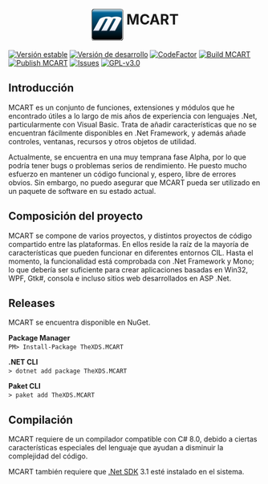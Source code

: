 <div align="center">
<h1>
<img src="https://raw.githubusercontent.com/TheXDS/MCART/master/Art/MCART.png" alt="MCART" align="middle" heigth="64px" width="64px">
MCART
</h1>
</div>

[![Versión estable](https://buildstats.info/nuget/TheXDS.MCART)](https://www.nuget.org/packages/TheXDS.MCART/)
[![Versión de desarrollo](https://buildstats.info/nuget/TheXDS.MCART?includePreReleases=true)](https://www.nuget.org/packages/TheXDS.MCART/)
[![CodeFactor](https://www.codefactor.io/repository/github/thexds/mcart/badge)](https://www.codefactor.io/repository/github/thexds/mcart)
[![Build MCART](https://github.com/TheXDS/MCART/actions/workflows/build.yml/badge.svg)](https://github.com/TheXDS/MCART/actions/workflows/build.yml)
[![Publish MCART](https://github.com/TheXDS/MCART/actions/workflows/build.yml/badge.svg)](https://github.com/TheXDS/MCART/actions/workflows/publish.yml)
[![Issues](https://img.shields.io/github/issues/TheXDS/MCART)](https://github.com/TheXDS/MCART/issues)
[![GPL-v3.0](https://img.shields.io/github/license/TheXDS/MCART)](https://www.gnu.org/licenses/gpl-3.0.en.html)

## Introducción
MCART es un conjunto de funciones, extensiones y módulos que he encontrado
útiles a lo largo de mis años de experiencia con lenguajes .Net,
particularmente con Visual Basic. Trata de añadir características que no se
encuentran fácilmente disponibles en .Net Framework, y además añade controles,
ventanas, recursos y otros objetos de utilidad.

Actualmente, se encuentra en una muy temprana fase Alpha, por lo que podría
tener bugs o problemas serios de rendimiento. He puesto mucho esfuerzo en
mantener un código funcional y, espero, libre de errores obvios. Sin embargo,
no puedo asegurar que MCART pueda ser utilizado en un paquete de software en su
estado actual.

## Composición del proyecto
MCART se compone de varios proyectos, y distintos proyectos de código
compartido entre las plataformas. En ellos reside la raíz de la mayoría de
características que pueden funcionar en diferentes entornos CIL. Hasta el
momento, la funcionalidad está comprobada con .Net Framework y Mono; lo que
debería ser suficiente para crear aplicaciones basadas en Win32, WPF, Gtk#,
consola e incluso sitios web desarrollados en ASP .Net.

## Releases
MCART se encuentra disponible en NuGet.

**Package Manager**  
`PM> Install-Package TheXDS.MCART`

**.NET CLI**  
`> dotnet add package TheXDS.MCART`

**Paket CLI**  
`> paket add TheXDS.MCART`

## Compilación
MCART requiere de un compilador compatible con C# 8.0, debido a ciertas
características especiales del lenguaje que ayudan a disminuir la
complejidad del código.

MCART también requiere que [.Net SDK](https://www.microsoft.com/net/core) 3.1
esté instalado en el sistema.